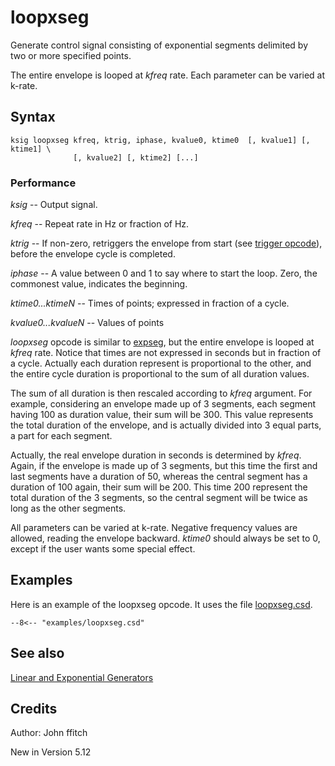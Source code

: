 <!--
id:loopxseg
category:Signal Generators:Linear and Exponential Generators
-->
# loopxseg
Generate control signal consisting of exponential segments delimited by two or more specified points.

The entire envelope is looped at _kfreq_ rate. Each parameter can be varied at k-rate.

## Syntax
```csound-orc
ksig loopxseg kfreq, ktrig, iphase, kvalue0, ktime0  [, kvalue1] [, ktime1] \
              [, kvalue2] [, ktime2] [...]
```

### Performance
_ksig_ -- Output signal.

_kfreq_ -- Repeat rate in Hz or fraction of Hz.

_ktrig_ -- If non-zero, retriggers the envelope from start (see [trigger opcode](../../opcodes/trigger)), before the envelope cycle is completed.

_iphase_ -- A value between 0 and 1 to say where to start the loop.  Zero, the commonest value, indicates the beginning.

_ktime0...ktimeN_ -- Times of points; expressed in fraction of a cycle.

_kvalue0...kvalueN_ -- Values of points

_loopxseg_ opcode is similar to [expseg](../../opcodes/expseg), but the entire envelope is looped at _kfreq_ rate. Notice that times are not expressed in seconds but in fraction of a cycle. Actually each duration represent is proportional to the other, and the entire cycle duration is proportional to the sum of all duration values.

The sum of all duration is then rescaled according to _kfreq_ argument. For example, considering an envelope made up of 3 segments, each segment having 100 as duration value, their sum will be 300. This value represents the total duration of the envelope, and is actually divided into 3 equal parts, a part for each segment.

Actually, the real envelope duration in seconds is determined by _kfreq_. Again, if the envelope is made up of 3 segments, but this time the first and last segments have a duration of 50, whereas the central segment has a duration of 100 again, their sum will be 200. This time 200 represent the total duration of the 3 segments, so the central segment will be twice as long as the other segments.

All parameters can be varied at k-rate.  Negative frequency values are allowed, reading the envelope backward.  _ktime0_ should always be set to 0, except if the user wants some special effect.

## Examples
Here is an example of the loopxseg opcode. It uses the file [loopxseg.csd](../../examples/loopxseg.csd).
``` csound-orc title="Example of the loopxseg opcode." linenums="1"
--8<-- "examples/loopxseg.csd"
```

## See also
[Linear and Exponential Generators](../../siggen/lineexp)

## Credits
Author: John ffitch

New in Version 5.12
